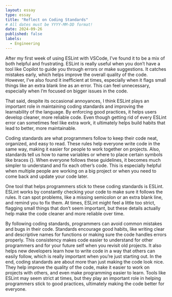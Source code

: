 ```yaml
---
layout: essay
type: essay
title: "Reflect on Coding Standards"
# All dates must be YYYY-MM-DD format!
date: 2024-09-26
published: false
labels:
  - Engineering
---
```



After my first week of using ESLint with VSCode, I’ve found it to be a mix of both helpful and frustrating. ESLint is really useful when you don’t have a tool like Copilot to guide you through errors or make suggestions. It catches mistakes early, which helps improve the overall quality of the code. However, I’ve also found it inefficient at times, especially when it flags small things like an extra blank line as an error. This can feel unnecessary, especially when I’m focused on bigger issues in the code.

That said, despite its occasional annoyances, I think ESLint plays an important role in maintaining coding standards and improving the learnability of the language. By enforcing good practices, it helps users develop cleaner, more reliable code. Even though getting rid of every ESLint error can sometimes feel like extra work, it ultimately helps build habits that lead to better, more maintainable.


Coding standards are what programmers follow to keep their code neat, organized, and easy to read. These rules help everyone write code in the same way, making it easier for people to work together on projects. Also, standards tell us how to name variables or where to place certain symbols like braces {}. When everyone follows these guidelines, it becomes much simpler to understand and fix each other’s code. This is especially helpful when multiple people are working on a big project or when you need to come back and update your code later.

One tool that helps programmers stick to these coding standards is ESLint. ESLint works by constantly checking your code to make sure it follows the rules. It can spot problems, like a missing semicolon or an extra blank line, and remind you to fix them. At times, ESLint might feel a little too strict, flagging small things that don’t seem important, but these details actually help make the code cleaner and more reliable over time.

By following coding standards, programmers can avoid common mistakes and bugs in their code. Standards encourage good habits, like writing clear and descriptive names for functions or making sure the code handles errors properly. This consistency makes code easier to understand for other programmers and for your future self when you revisit old projects. It also helps new developers learn how to write code in a way that others can easily follow, which is really important when you’re just starting out.
In the end, coding standards are about more than just making the code look nice. They help improve the quality of the code, make it easier to work on projects with others, and even make programming easier to learn. Tools like ESLint may seem strict at times, but they play an important role in helping programmers stick to good practices, ultimately making the code better for everyone.
